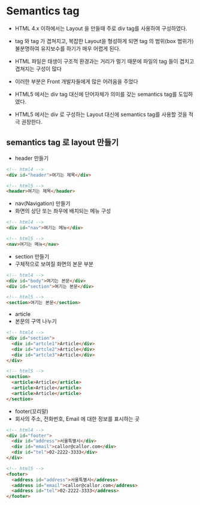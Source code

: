 # Semantics tag

- HTML 4.x 이하에서는 Layout 을 만들때 주로 div tag를 사용하여 구성하였다.
- tag 와 tag 가 겹쳐지고, 복잡한 Layout을 형성하게 되면 tag 의 범위(box 범위가) 불분명하여 유지보수를 하기가 매우 어렵게 된다.
- HTML 파일은 태생이 구조적 환경과는 거리가 멀기 때문에 파일의 tag 들이 겹치고 겹쳐지는 구성이 많다
- 이러한 부분은 Front 개발자들에게 많은 어려움을 주었다

- HTML5 에서는 div tag 대신에 단어자체가 의미를 갖는 semantics tag를 도입하였다.
- HTML5 에서는 div 로 구성하는 Layout 대신에 semantics tag를 사용할 것을 적극 권장한다.

## semantics tag 로 layout 만들기

- header 만들기

```html
<!-- html4 -->
<div id="header">여기는 제목</div>

<!-- html5 -->
<header>여기는 제목</header>
```

- nav(Navigation) 만들기
- 화면의 상단 또는 좌우에 배치되는 메뉴 구성

```html
<!-- html4 -->
<div id="nav">여기는 메뉴</div>

<!-- html5 -->
<nav>여기는 메뉴</nav>
```

- section 만들기
- 구체적으로 보여질 화면의 본문 부분

```html
<!-- html4 -->
<div id="body">여기는 본문</div>
<div id="section">여기는 본문</div>

<!-- html5 -->
<section>여기는 본문</section>
```

- article
- 본문의 구역 나누기

```html
<!-- html4 -->
<div id="section">
  <div id="artcle1">Article</div>
  <div id="artcle2">Article</div>
  <div id="artcle3">Article</div>
</div>

<!-- html5 -->
<section>
  <article>Article</article>
  <article>Article</article>
  <article>Article</article>
</section>
```

- footer(꼬리말)
- 회사의 주소, 전화번호, Email 에 대한 정보를 표시하는 곳

```html
<!-- html4 -->
<div id="footer">
  <div id="address">서울특별시</div>
  <div id="email">callor@callor.com</div>
  <div id="tel">02-2222-3333</div>
</div>

<!-- html5 -->
<footer>
  <address id="address">서울특별시</address>
  <address id="email">callor@callor.com</address>
  <address id="tel">02-2222-3333</address>
</footer>
```
